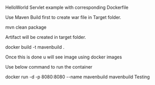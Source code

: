 HelloWorld Servlet example with corresponding Dockerfile

Use Maven Build first to create war file in Target folder.

mvn clean package

Artifact will be created in target folder.

docker build -t mavenbuild .

Once this is done u will see image using docker images

Use below command to run the container

docker run -d -p 8080:8080 --name mavenbuild mavenbuild
Testing

